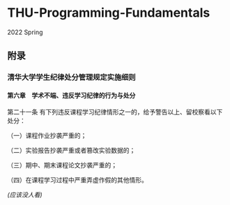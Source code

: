 # **THU-Programming-Fundamentals** #
2022 Spring

## 附录
### 清华大学学生纪律处分管理规定实施细则
#### 第六章　学术不端、违反学习纪律的行为与处分
第二十一条 有下列违反课程学习纪律情形之一的，给予警告以上、留校察看以下处分：

（一）课程作业抄袭严重的；

（二）实验报告抄袭严重或者篡改实验数据的；

（三）期中、期末课程论文抄袭严重的；

（四）在课程学习过程中严重弄虚作假的其他情形。

*(应该没人看)*
